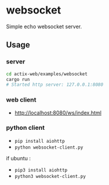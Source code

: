 # websocket

Simple echo websocket server.

## Usage

### server

```bash
cd actix-web/examples/websocket
cargo run
# Started http server: 127.0.0.1:8080
```

### web client

- [http://localhost:8080/ws/index.html](http://localhost:8080/ws/index.html)

### python client

- ``pip install aiohttp``
- ``python websocket-client.py``

if ubuntu :

- ``pip3 install aiohttp``
- ``python3 websocket-client.py``
